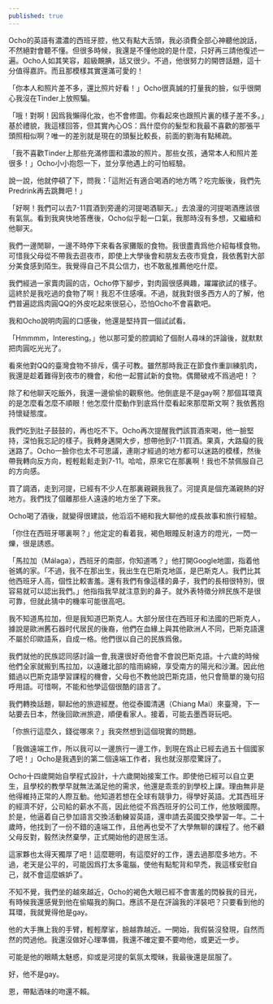```yaml
---
published: true
---
```

Ocho的英語有濃濃的西班牙腔，他又有點大舌頭，我必須費全部心神聽他說話，不然絕對會聽不懂。但很多時候，我還是不懂他說的是什麼，只好再三請他復述一遍。Ocho人如其笑容，超級靦腆，話又很少。不過，他很努力的開啓話題，這十分值得嘉許。而且那模樣其實還滿可愛的！

 

「你本人和照片差不多，還比照片好看！」Ocho很真誠的打量我的臉，似乎很開心我沒在Tinder上放照騙。

 

「哦！對啊！因爲我懶得化妝，也不會修圖。你看起來也跟照片裏的樣子差不多。」基於禮貌，我這樣回答，但其實內心OS：爲什麼你的髮型和我最不喜歡的那張平頭照相似啊？唯一的差別就是現在的頭髮比較長，前面的劉海有點稀疏。

 

「我不喜歡Tinder上那些充滿修圖和濃妝的照片。那些女孩，通常本人和照片差很多！」Ocho小小抱怨一下，並分享他遇上的可怕經驗。

 

說一說，他就停頓了下，問我：「這附近有適合喝酒的地方嗎？吃完飯後，我們先Predrink再去跳舞吧！」

 

「好啊！我們可以去7-11買酒到旁邊的河提喝酒聊天。」去浪漫的河提喝酒應該很有氣氛。看到我爽快地答應後，Ocho似乎鬆一口氣，我那時沒有多想，又繼續和他聊天。

 

我們一邊閒聊，一邊不時停下來看各家攤販的食物。我很盡責爲他介紹每樣食物。可惜我父母從不帶我去逛夜市，即使上大學後會和朋友去夜市覓食，我依舊對大部分美食感到陌生。我覺得自己不具公信力，也不敢亂推薦他吃什麼。

 

我們經過一家賣肉圓的店，Ocho停下腳步，對肉圓很感興趣，躍躍欲試的樣子。這終於是我吃過的食物了啊！我忍不住感嘆。不過，就我對很多西方人的了解，他們普遍認爲肉圓QQ的外皮吃起來很惡心，恐怕Ocho不會喜歡吧。

 

我和Ocho說明肉圓的口感後，他還是堅持買一個試試看。

 

「Hmmmm，Interesting。」他以那可愛的腔調給了個耐人尋味的評論後，就默默把肉圓吃光光了。

 

看來他對QQ的臺灣食物不排斥，儒子可教。雖然那時我正在節食作重訓練肌肉，我還是趁着難得到夜市的機會，和他一起嘗試新的食物。偶爾破戒不爲過吧！？

 

除了和他聊天吃飯外，我還一邊偷偷的觀察他。他倒底是不是gay啊？那個耳環真的是怎麼看怎麼不順眼！他怎麼什麼動作到底爲什麼看起來那麼斯文啊？我依舊抱持懷疑態度。


 

我們吃到肚子鼓鼓的，再也吃不下。Ocho再次提醒我們該買酒來喝，他一臉堅持，深怕我忘記的樣子。我轉身邁開大步，想帶他到7-11買酒。果真，大路癡的我迷路了。Ocho一臉你也太不可思議，連剛才經過的地方都可以迷路的模樣，然後帶我轉向反方向，輕輕鬆鬆走到7-11。哈哈，原來它在那裏啊！我也不禁佩服自己的方向感。

 

買了調酒，走到河提，已經有不少人在那裏親親我我了。河提真是個充滿親熱的好地方。我們找了個離那些人遠遠的地方坐了下來。

 

Ocho喝了酒後，就變得很建談，他滔滔不絕和我大聊他的成長故事和旅行經驗。

 

「你住在西班牙哪裏啊？」他定定的看着我，褐色眼瞳反射遠方的燈光，一閃一爍，很是誘惑。

 

「馬拉加（Málaga），西班牙的南部，你知道嗎？」他打開Google地圖，指着他爸媽的家。「不過，我不在那出生，我出生在巴斯克地區，是巴斯克人。我們比其他西班牙人高，個性比較害羞。還有我們有像這樣的鼻子，我們的長相很特別，很容易就可以認出我們。」他指指我早就注意到的鼻子。就外表特徵分辨民族不是很可靠，但就此猜中的機率可能很高吧。

 

我不知道馬拉加，但是我知道巴斯克人。大部分居住在西班牙和法國的巴斯克人，據說是歐洲舊石器时代居民的後裔，他們在血緣上與其他歐洲人不同，巴斯克語還不屬於印歐語系，自成一格。他們很以自己的民族爲傲。

 

我們就他的民族認同感討論一會,我還很好奇他會不會說巴斯克語。十六歲的時候他們全家就搬到馬拉加，以遠離北部的陰雨綿綿，享受南方的陽光和沙灘。因此他錯過以巴斯克語學習課程的機會，父母也不教他說巴斯克語，他只會簡單的幾句招呼用語。可惜啊，不能和他學這個很酷的語言了。

 

我們轉換話題，聊起他的旅遊經歷。他從泰國清邁（Chiang Mai）來臺灣，下一站要去日本，然後回歐洲旅遊，順便看家人。接着，可能去墨西哥玩吧。

 

「你旅行這麼久，錢從哪來？」我突然想到這個現實的問題。

 

「我做遠端工作，所以我可以一邊旅行一邊工作，到現在爲止已經去過五十個國家了吧！」Ocho是我遇到的第二個遠端工作者，我也就沒那麼驚訝了。

 

Ocho十四歲開始自學程式設計，十六歲開始接案工作。即使他已經可以自立更生，且學校的教學早就無法滿足他的需求，他還是乖乖的到學校上課。理由無非是他得維持正常的人際互動。他知道若想在全球有競爭力，得學好英語。尤其西班牙的經濟不好，公司給的薪水不高，因此他從不爲西班牙的公司工作，他放眼國際。於是，他逼着自己參加語言交換活動練習英語，還申請去英國交換學習一年。二十歲時，他找到了一份不錯的遠端工作，且他再也受不了大學無聊的課程了。他不顧父母反對，毅然決然棄學，正式開始他的遊居生活。

 

這家夥也太得天獨厚了吧！這麼聰明，有這麼好的工作，還去過那麼多地方。不過，老天是公平的，可能因爲打太多電腦，使他有點駝背和早禿，我這樣安慰自己，就不會這麼嫉妒了。

 

不知不覺，我們坐的越來越近，Ocho的褐色大眼已經不會害羞的閃躲我的目光，有時候我還感覺到他在偷瞄我的胸口。應該不是在評論我的洋裝吧？只要看到他的耳環，我就覺得他是gay。

 

他的大手撫上我的手臂，輕輕摩挲，臉越靠越近。一開始，我假裝沒發現，自然而然的閃過他。我還沒做好心理準備，我還不確定要不要吻他，或更近一步。

 

可能是他的眼睛太魅惑，抑或是河提的氣氛太曖昧，我最後還是屈服了。






 

好，他不是gay。





 

恩，帶點酒味的吻還不賴。
